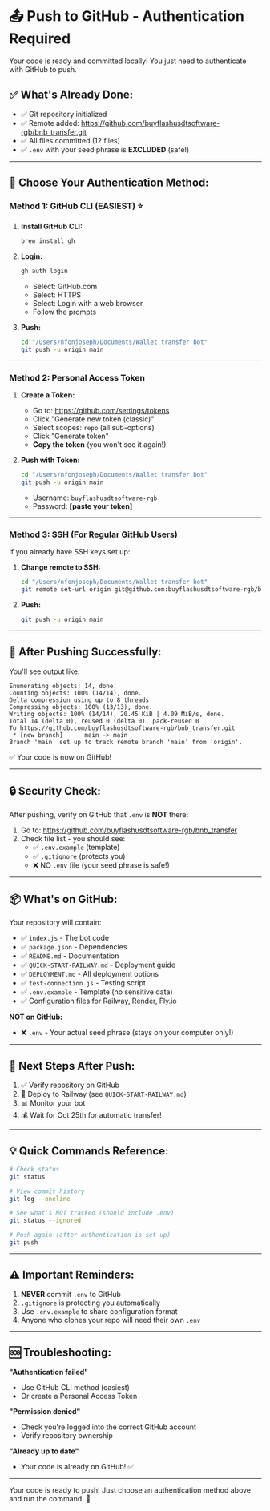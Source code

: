 # 📤 Push to GitHub - Authentication Required

Your code is ready and committed locally! You just need to authenticate with GitHub to push.

## ✅ What's Already Done:
- ✅ Git repository initialized
- ✅ Remote added: https://github.com/buyflashusdtsoftware-rgb/bnb_transfer.git
- ✅ All files committed (12 files)
- ✅ `.env` with your seed phrase is **EXCLUDED** (safe!)

---

## 🔐 Choose Your Authentication Method:

### **Method 1: GitHub CLI (EASIEST)** ⭐

1. **Install GitHub CLI:**
   ```bash
   brew install gh
   ```

2. **Login:**
   ```bash
   gh auth login
   ```
   - Select: GitHub.com
   - Select: HTTPS
   - Select: Login with a web browser
   - Follow the prompts

3. **Push:**
   ```bash
   cd "/Users/nfonjoseph/Documents/Wallet transfer bot"
   git push -u origin main
   ```

---

### **Method 2: Personal Access Token**

1. **Create a Token:**
   - Go to: https://github.com/settings/tokens
   - Click "Generate new token (classic)"
   - Select scopes: `repo` (all sub-options)
   - Click "Generate token"
   - **Copy the token** (you won't see it again!)

2. **Push with Token:**
   ```bash
   cd "/Users/nfonjoseph/Documents/Wallet transfer bot"
   git push -u origin main
   ```
   - Username: `buyflashusdtsoftware-rgb`
   - Password: **[paste your token]**

---

### **Method 3: SSH (For Regular GitHub Users)**

If you already have SSH keys set up:

1. **Change remote to SSH:**
   ```bash
   cd "/Users/nfonjoseph/Documents/Wallet transfer bot"
   git remote set-url origin git@github.com:buyflashusdtsoftware-rgb/bnb_transfer.git
   ```

2. **Push:**
   ```bash
   git push -u origin main
   ```

---

## 🚀 After Pushing Successfully:

You'll see output like:
```
Enumerating objects: 14, done.
Counting objects: 100% (14/14), done.
Delta compression using up to 8 threads
Compressing objects: 100% (13/13), done.
Writing objects: 100% (14/14), 20.45 KiB | 4.09 MiB/s, done.
Total 14 (delta 0), reused 0 (delta 0), pack-reused 0
To https://github.com/buyflashusdtsoftware-rgb/bnb_transfer.git
 * [new branch]      main -> main
Branch 'main' set up to track remote branch 'main' from 'origin'.
```

✅ Your code is now on GitHub!

---

## 🔒 Security Check:

After pushing, verify on GitHub that `.env` is **NOT** there:
1. Go to: https://github.com/buyflashusdtsoftware-rgb/bnb_transfer
2. Check file list - you should see:
   - ✅ `.env.example` (template)
   - ✅ `.gitignore` (protects you)
   - ❌ NO `.env` file (your seed phrase is safe!)

---

## 📦 What's on GitHub:

Your repository will contain:
- ✅ `index.js` - The bot code
- ✅ `package.json` - Dependencies
- ✅ `README.md` - Documentation
- ✅ `QUICK-START-RAILWAY.md` - Deployment guide
- ✅ `DEPLOYMENT.md` - All deployment options
- ✅ `test-connection.js` - Testing script
- ✅ `.env.example` - Template (no sensitive data)
- ✅ Configuration files for Railway, Render, Fly.io

**NOT on GitHub:**
- ❌ `.env` - Your actual seed phrase (stays on your computer only!)

---

## 🎯 Next Steps After Push:

1. ✅ Verify repository on GitHub
2. 🚀 Deploy to Railway (see `QUICK-START-RAILWAY.md`)
3. 📊 Monitor your bot
4. 💰 Wait for Oct 25th for automatic transfer!

---

## 💡 Quick Commands Reference:

```bash
# Check status
git status

# View commit history
git log --oneline

# See what's NOT tracked (should include .env)
git status --ignored

# Push again (after authentication is set up)
git push
```

---

## ⚠️ Important Reminders:

1. **NEVER** commit `.env` to GitHub
2. `.gitignore` is protecting you automatically
3. Use `.env.example` to share configuration format
4. Anyone who clones your repo will need their own `.env`

---

## 🆘 Troubleshooting:

**"Authentication failed"**
- Use GitHub CLI method (easiest)
- Or create a Personal Access Token

**"Permission denied"**
- Check you're logged into the correct GitHub account
- Verify repository ownership

**"Already up to date"**
- Your code is already on GitHub! ✅

---

Your code is ready to push! Just choose an authentication method above and run the command. 🚀

